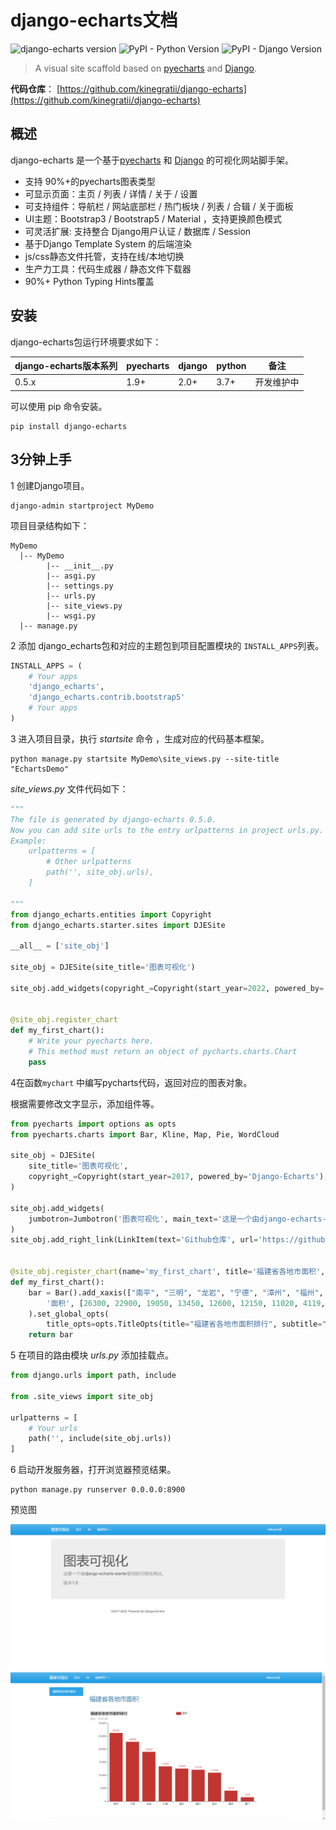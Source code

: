 # django-echarts文档

![django-echarts version](https://img.shields.io/pypi/v/django-echarts.svg) ![PyPI - Python Version](https://img.shields.io/pypi/pyversions/django-echarts.svg) ![PyPI - Django Version](https://img.shields.io/pypi/djversions/django-echarts.svg)


> A visual site scaffold based on [pyecharts](https://github.com/pyecharts/pyecharts) and [Django](https://www.djangoproject.com). 

**代码仓库**： [https://github.com/kinegratii/django-echarts](https://github.com/kinegratii/django-echarts)

## 概述

django-echarts 是一个基于[pyecharts](https://github.com/pyecharts/pyecharts) 和 [Django](https://www.djangoproject.com) 的可视化网站脚手架。

- 支持 90%+的pyecharts图表类型
- 可显示页面：主页 / 列表 / 详情 / 关于 / 设置 
- 可支持组件：导航栏 / 网站底部栏 / 热门板块 / 列表 / 合辑 /  关于面板 
- UI主题：Bootstrap3 / Bootstrap5 / Material ，支持更换颜色模式
- 可灵活扩展: 支持整合 Django用户认证 / 数据库 / Session 
- 基于Django Template System 的后端渲染
- js/css静态文件托管，支持在线/本地切换
- 生产力工具：代码生成器 / 静态文件下载器
- 90%+ Python Typing Hints覆盖

## 安装

django-echarts包运行环境要求如下：

| django-echarts版本系列 | pyecharts | django | python | 备注 |
| ------ | ------ | ------ | ----- | ----- |
| 0.5.x | 1.9+ | 2.0+ | 3.7+ | 开发维护中 |

可以使用 pip 命令安装。

```shell
pip install django-echarts
```

## 3分钟上手

1 创建Django项目。

```shell
django-admin startproject MyDemo
```

项目目录结构如下：

```text
MyDemo
  |-- MyDemo
        |-- __init__.py
        |-- asgi.py
        |-- settings.py
        |-- urls.py
        |-- site_views.py
        |-- wsgi.py
  |-- manage.py
```

2 添加 django_echarts包和对应的主题包到项目配置模块的 `INSTALL_APPS`列表。

```python
INSTALL_APPS = (
    # Your apps
    'django_echarts',
    'django_echarts.contrib.bootstrap5'
    # Your apps
)
```

3 进入项目目录，执行 *startsite* 命令 ，生成对应的代码基本框架。

````text
python manage.py startsite MyDemo\site_views.py --site-title "EchartsDemo"
````

*site_views.py* 文件代码如下：

```python
"""
The file is generated by django-echarts 0.5.0.
Now you can add site urls to the entry urlpatterns in project urls.py.
Example:
    urlpatterns = [
        # Other urlpatterns
        path('', site_obj.urls),
    ]

"""
from django_echarts.entities import Copyright
from django_echarts.starter.sites import DJESite

__all__ = ['site_obj']

site_obj = DJESite(site_title='图表可视化')

site_obj.add_widgets(copyright_=Copyright(start_year=2022, powered_by='Django-Echarts'))


@site_obj.register_chart
def my_first_chart():
    # Write your pyecharts here.
    # This method must return an object of pycharts.charts.Chart
    pass


```

4在函数`mychart` 中编写pycharts代码，返回对应的图表对象。

根据需要修改文字显示，添加组件等。

```python
from pyecharts import options as opts
from pyecharts.charts import Bar, Kline, Map, Pie, WordCloud

site_obj = DJESite(
    site_title='图表可视化',
    copyright_=Copyright(start_year=2017, powered_by='Django-Echarts'),
)

site_obj.add_widgets(
    jumbotron=Jumbotron('图表可视化', main_text='这是一个由django-echarts-starter驱动的可视化网站。', small_text='版本1.0'),
)
site_obj.add_right_link(LinkItem(text='Github仓库', url='https://github.com/kinegratii/django-echarts', new_page=True))


@site_obj.register_chart(name='my_first_chart', title='福建省各地市面积', description='福建省各地市面积排行', catalog='福建统计')
def my_first_chart():
    bar = Bar().add_xaxis(["南平", "三明", "龙岩", "宁德", "漳州", "福州", "泉州", "莆田", "厦门"]).add_yaxis(
        '面积', [26300, 22900, 19050, 13450, 12600, 12150, 11020, 4119, 1576]
    ).set_global_opts(
        title_opts=opts.TitleOpts(title="福建省各地市面积排行", subtitle="单位：平方公里"))
    return bar
```

5 在项目的路由模块 *urls.py* 添加挂载点。


```python
from django.urls import path, include

from .site_views import site_obj

urlpatterns = [
    # Your urls
    path('', include(site_obj.urls))
]
```

6 启动开发服务器，打开浏览器预览结果。

```text
python manage.py runserver 0.0.0.0:8900
```




预览图

![first_chart_demo](images/quickstart-0.png)

